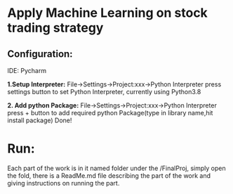 ﻿# Apply Machine Learning on stock trading strategy

## Configuration:

IDE: Pycharm

**1.Setup Interpreter:**
    File->Settings->Project:xxx->Python Interpreter
    press settings button to set Python Interpreter, currently using Python3.8
    
**2. Add python Package:**
    File->Settings->Project:xxx->Python Interpreter
    press + button to add required python Package(type in library name,hit install package)
    Done!

# Run:
Each part of the work is in it named folder under the /FinalProj, simply open the fold, there is a ReadMe.md file describing the part of the work and giving instructions on running the part.



 



 

